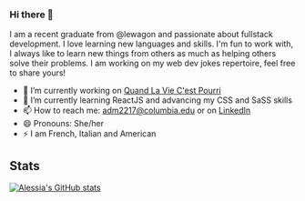 ### Hi there 👋

I am a recent graduate from @lewagon and passionate about fullstack development. I love learning new languages and skills. I'm fun to work with, I always like to learn new things from others as much as helping others solve their problems. I am working on my web dev jokes repertoire, feel free to share yours!


- 🔭 I’m currently working on [Quand La Vie C'est Pourri](https://www.viepourrie.com)
- 🌱 I’m currently learning ReactJS and advancing my CSS and SaSS skills
- 📫 How to reach me: adm2217@columbia.edu or on [LinkedIn](https://www.linkedin.com/in/alessia-moison)
- 😄 Pronouns: She/her
- ⚡ I am French, Italian and American

## Stats
[![Alessia's GitHub stats](https://github-readme-stats.vercel.app/api?username=nerdtransmitter&show_icons=true&theme=blueberry)](https://github.com/anuraghazra/github-readme-stats)
